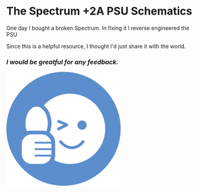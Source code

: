 # **The Spectrum +2A PSU Schematics**

One day I bought a broken Spectrum.  In fixing it I reverse engineered the PSU

Since this is a helpful resource, I thought I'd just share it with the world.


### *I would be greatful for any feedback.*

![Thumbs Up](thumbsup.webp)
